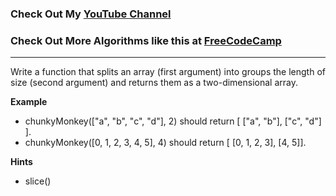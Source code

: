 ### Check Out My [YouTube Channel](https://www.YouTube.com/CodingTutorials360)

### Check Out More Algorithms like this at <a href="https://www.FreeCodeCamp.com"> FreeCodeCamp</a>
---
Write a function that splits an array (first argument) into groups the length of size (second argument) and returns them as a two-dimensional array.

**Example**
-   chunkyMonkey(["a", "b", "c", "d"], 2) should return [ ["a", "b"], ["c", "d"] ].
-   chunkyMonkey([0, 1, 2, 3, 4, 5], 4) should return [ [0, 1, 2, 3], [4, 5]].

**Hints**
-   slice()